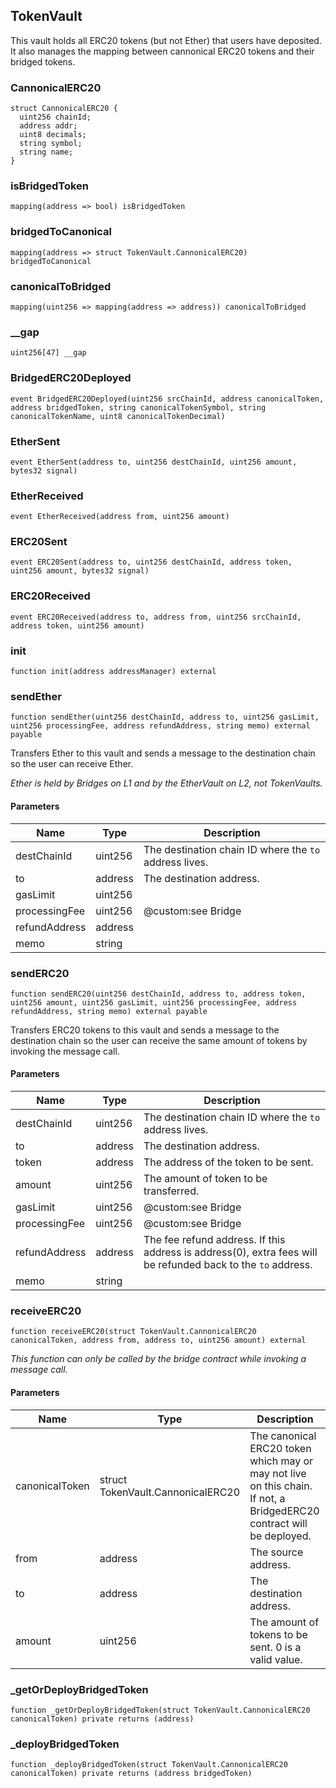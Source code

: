 ## TokenVault

This vault holds all ERC20 tokens (but not Ether) that users have deposited.
It also manages the mapping between cannonical ERC20 tokens and their bridged
tokens.

### CannonicalERC20

```solidity
struct CannonicalERC20 {
  uint256 chainId;
  address addr;
  uint8 decimals;
  string symbol;
  string name;
}
```

### isBridgedToken

```solidity
mapping(address => bool) isBridgedToken
```

### bridgedToCanonical

```solidity
mapping(address => struct TokenVault.CannonicalERC20) bridgedToCanonical
```

### canonicalToBridged

```solidity
mapping(uint256 => mapping(address => address)) canonicalToBridged
```

### __gap

```solidity
uint256[47] __gap
```

### BridgedERC20Deployed

```solidity
event BridgedERC20Deployed(uint256 srcChainId, address canonicalToken, address bridgedToken, string canonicalTokenSymbol, string canonicalTokenName, uint8 canonicalTokenDecimal)
```

### EtherSent

```solidity
event EtherSent(address to, uint256 destChainId, uint256 amount, bytes32 signal)
```

### EtherReceived

```solidity
event EtherReceived(address from, uint256 amount)
```

### ERC20Sent

```solidity
event ERC20Sent(address to, uint256 destChainId, address token, uint256 amount, bytes32 signal)
```

### ERC20Received

```solidity
event ERC20Received(address to, address from, uint256 srcChainId, address token, uint256 amount)
```

### init

```solidity
function init(address addressManager) external
```

### sendEther

```solidity
function sendEther(uint256 destChainId, address to, uint256 gasLimit, uint256 processingFee, address refundAddress, string memo) external payable
```

Transfers Ether to this vault and sends a message to the destination
chain so the user can receive Ether.

_Ether is held by Bridges on L1 and by the EtherVault on L2,
     not TokenVaults._

#### Parameters

| Name | Type | Description |
| ---- | ---- | ----------- |
| destChainId | uint256 | The destination chain ID where the `to` address lives. |
| to | address | The destination address. |
| gasLimit | uint256 |  |
| processingFee | uint256 | @custom:see Bridge |
| refundAddress | address |  |
| memo | string |  |

### sendERC20

```solidity
function sendERC20(uint256 destChainId, address to, address token, uint256 amount, uint256 gasLimit, uint256 processingFee, address refundAddress, string memo) external payable
```

Transfers ERC20 tokens to this vault and sends a message to the
destination chain so the user can receive the same amount of tokens
by invoking the message call.

#### Parameters

| Name | Type | Description |
| ---- | ---- | ----------- |
| destChainId | uint256 | The destination chain ID where the `to` address lives. |
| to | address | The destination address. |
| token | address | The address of the token to be sent. |
| amount | uint256 | The amount of token to be transferred. |
| gasLimit | uint256 | @custom:see Bridge |
| processingFee | uint256 | @custom:see Bridge |
| refundAddress | address | The fee refund address. If this address is        address(0), extra fees will be refunded back to the `to` address. |
| memo | string |  |

### receiveERC20

```solidity
function receiveERC20(struct TokenVault.CannonicalERC20 canonicalToken, address from, address to, uint256 amount) external
```

_This function can only be called by the bridge contract while
     invoking a message call._

#### Parameters

| Name | Type | Description |
| ---- | ---- | ----------- |
| canonicalToken | struct TokenVault.CannonicalERC20 | The canonical ERC20 token which may or may not        live on this chain. If not, a BridgedERC20 contract will be        deployed. |
| from | address | The source address. |
| to | address | The destination address. |
| amount | uint256 | The amount of tokens to be sent. 0 is a valid value. |

### _getOrDeployBridgedToken

```solidity
function _getOrDeployBridgedToken(struct TokenVault.CannonicalERC20 canonicalToken) private returns (address)
```

### _deployBridgedToken

```solidity
function _deployBridgedToken(struct TokenVault.CannonicalERC20 canonicalToken) private returns (address bridgedToken)
```

